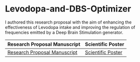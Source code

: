 # Levodopa-and-DBS-Optimizer

I authored this research proposal with the aim of enhancing the effectiveness of Levodopa intake and improving the regulation of frequencies emitted by a Deep Brain Stimulation generator.

 | Research Proposal Manuscript | Scientific Poster |
| --------------------------- | ----------------- |
| <a href="Dynamic%20DBS%20and%20Levodopa%20Optimization%20Model_Predicting%20and%20Optimizing%20Dopaminergic%20Response%20from%20Levodopa%20Intake.pdf">Research Proposal Manuscript</a> | [Scientific Poster](https://github.com/ZuhalOlomi/Levodopa-and-DBS-Optimizer/blob/master/Zuhal_Olomi_Poster.pdf) |




